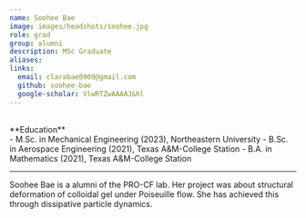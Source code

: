 ```yaml
---
name: Soohee Bae
image: images/headshots/soohee.jpg
role: grad
group: alumni
description: MSc Graduate
aliases: 
links:
  email: clarabae0909@gmail.com
  github: soohee-bae
  google-scholar: VlwRTZwAAAAJ&hl
---
```

<br>
**Education**
<br>
- M.Sc. in Mechanical Engineering (2023), Northeastern University
- B.Sc. in Aerospace Engineering (2021), Texas A&M-College Station
- B.A. in Mathematics (2021), Texas A&M-College Station
<br>
<hr>

Soohee Bae is a alumni of the PRO-CF lab. Her project was about structural deformation of colloidal gel under Poiseuille flow. She has achieved this through dissipative particle dynamics.
